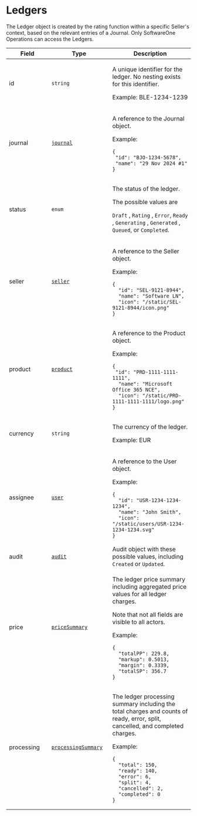 # Ledgers

The Ledger object is created by the rating function within a specific Seller's context, based on the relevant entries of a Journal. Only SoftwareOne Operations can access the Ledgers.

<table><thead><tr><th width="153">Field</th><th width="186">Type</th><th width="374">Description</th></tr></thead><tbody><tr><td>id</td><td><code>string</code></td><td><p>A unique identifier for the ledger. No nesting exists for this identifier.</p><p>Example: BLE-1234-1239</p></td></tr><tr><td>journal</td><td><a href="../journal/"><code>journal</code></a></td><td><p>A reference to the Journal object.</p><p>Example:</p><pre class="language-json" data-overflow="wrap" data-line-numbers data-full-width="true"><code class="lang-json">{
 "id": "BJO-1234-5678",
 "name": "29 Nov 2024 #1"
}
</code></pre></td></tr><tr><td>status</td><td><code>enum</code></td><td><p>The status of the ledger. </p><p>The possible values are </p><p><code>Draft</code>, <code>Rating</code>, <code>Error</code>, <code>Ready</code>, <code>Generating</code>, <code>Generated</code> , <code>Queued</code>, or <code>Completed</code>.</p></td></tr><tr><td>seller</td><td><a href="../../accounts-api/seller/"><code>seller</code></a></td><td><p>A reference to the Seller object.</p><p>Example:</p><pre class="language-json" data-overflow="wrap" data-line-numbers data-full-width="true"><code class="lang-json">{
  "id": "SEL-9121-8944",
  "name": "Software LN",
  "icon": "/static/SEL-9121-8944/icon.png"
}
</code></pre></td></tr><tr><td>product</td><td><a href="../../catalog-api/product/"><code>product</code></a></td><td><p>A reference to the Product object.</p><p>Example:</p><pre class="language-json" data-overflow="wrap" data-line-numbers data-full-width="true"><code class="lang-json">{
 "id": "PRD-1111-1111-1111",
  "name": "Microsoft Office 365 NCE",
  "icon": "/static/PRD-1111-1111-1111/logo.png"
}
</code></pre></td></tr><tr><td>currency</td><td><code>string</code></td><td><p>The currency of the ledger.</p><p>Example: EUR</p></td></tr><tr><td>assignee</td><td><a href="../../accounts-api/users/"><code>user</code></a></td><td><p>A reference to the User object.</p><p>Example:</p><pre class="language-json" data-overflow="wrap" data-line-numbers data-full-width="true"><code class="lang-json">{
  "id": "USR-1234-1234-1234",
  "name": "John Smith",
  "icon": "/static/users/USR-1234-1234-1234.svg"
}
</code></pre></td></tr><tr><td>audit</td><td><a href="../../common-api-objects/audit.md"><code>audit</code></a></td><td>Audit object with these possible values, including <code>Created</code> or <code>Updated</code>.</td></tr><tr><td>price</td><td><a href="../journal/#pricesummary"><code>priceSummary</code></a></td><td><p>The ledger price summary including aggregated price values for all ledger charges.</p><p>Note that not all fields are visible to all actors.</p><p>Example:</p><pre class="language-json" data-overflow="wrap" data-line-numbers data-full-width="true"><code class="lang-json">{
  "totalPP": 229.8,
  "markup": 0.5013,
  "margin": 0.3339,  
  "totalSP": 356.7
}
</code></pre></td></tr><tr><td>processing</td><td><a href="../journal/#processingsummary"><code>processingSummary</code></a></td><td><p>The ledger processing summary including the total charges and counts of ready, error, split, cancelled, and completed charges.</p><p>Example:</p><pre class="language-json" data-overflow="wrap" data-line-numbers data-full-width="true"><code class="lang-json">{
  "total": 150,
  "ready": 140,
  "error": 6,
  "split": 4,
  "cancelled": 2,
  "completed": 0    
}
</code></pre></td></tr></tbody></table>
